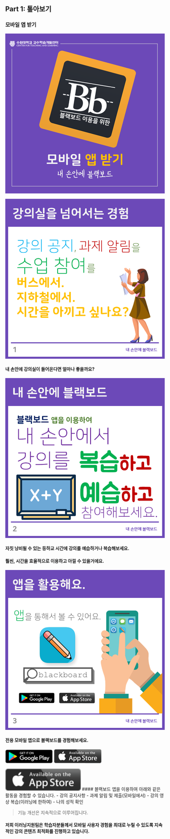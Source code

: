 ## Part 1: 톺아보기

### 모바일 앱 받기
![](/assets/학습자가이드-모바일-슬라이드0.PNG)


![](/assets/학습자가이드-모바일-슬라이드1.PNG)
#### 내 손안에 강의실이 들어온다면 얼마나 좋을까요?
![](/assets/학습자가이드-모바일-슬라이드2.PNG)
#### 자칫 낭비될 수 있는 등하교 시간에 강의를 예습하거나 복습해보세요.
#### 훨씬, 시간을 효율적으로 이용하고 아낄 수 있을거에요.

![](/assets/학습자가이드-모바일-슬라이드3.PNG)
#### 전용 모바일 앱으로 블랙보드를 경험해보세요. 
![](/assets/play_store.png) ![](/assets/app_store.png)

<img src="/assets/app_store.png" height="70px" />
#### 블랙보드 앱을 이용하여 아래와 같은 활동을 경험할 수 있습니다.
  - 강의 공지사항
  - 과제 알림 및 제출(모바일에서)
  - 강의 영상 복습(이러닝에 한하여)
  - 나의 성적 확인
  
  
  > 기능 개선은 지속적으로 이루어집니다.
  
  

#### 저희 이러닝지원팀은 학습자분들께서 모바일 사용자 경험을 최대로 누릴 수 있도록 지속적인 강의 콘텐츠 최적화를 진행하고 있습니다.

